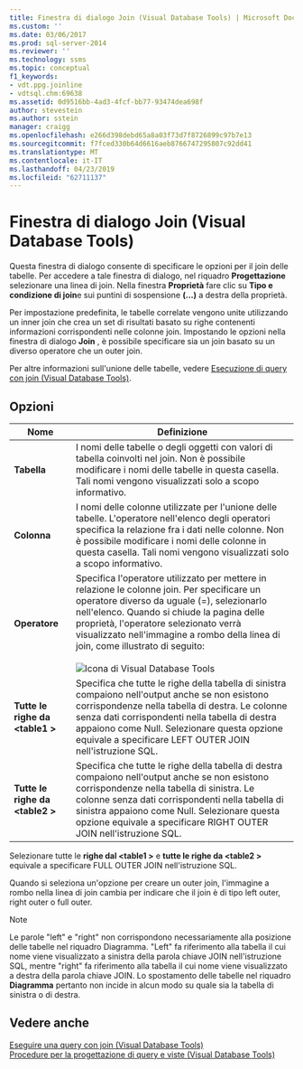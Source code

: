 ```yaml
---
title: Finestra di dialogo Join (Visual Database Tools) | Microsoft Docs
ms.custom: ''
ms.date: 03/06/2017
ms.prod: sql-server-2014
ms.reviewer: ''
ms.technology: ssms
ms.topic: conceptual
f1_keywords:
- vdt.ppg.joinline
- vdtsql.chm:69638
ms.assetid: 0d9516bb-4ad3-4fcf-bb77-93474dea698f
author: stevestein
ms.author: sstein
manager: craigg
ms.openlocfilehash: e266d398debd65a8a03f73d7f8726899c97b7e13
ms.sourcegitcommit: f7fced330b64d6616aeb8766747295807c92dd41
ms.translationtype: MT
ms.contentlocale: it-IT
ms.lasthandoff: 04/23/2019
ms.locfileid: "62711137"
---
```

# <a name="join-dialog-box-visual-database-tools"></a>Finestra di dialogo Join (Visual Database Tools)
  Questa finestra di dialogo consente di specificare le opzioni per il join delle tabelle. Per accedere a tale finestra di dialogo, nel riquadro **Progettazione** selezionare una linea di join. Nella finestra **Proprietà** fare clic su **Tipo e condizione di join**e sui puntini di sospensione **(...)** a destra della proprietà.  
  
 Per impostazione predefinita, le tabelle correlate vengono unite utilizzando un inner join che crea un set di risultati basato su righe contenenti informazioni corrispondenti nelle colonne join. Impostando le opzioni nella finestra di dialogo **Join** , è possibile specificare sia un join basato su un diverso operatore che un outer join.  
  
 Per altre informazioni sull'unione delle tabelle, vedere [Esecuzione di query con join &#40;Visual Database Tools&#41;](visual-database-tools.md).  
  
## <a name="options"></a>Opzioni  
  
|**Nome**|**Definizione**|  
|--------------|--------------------|  
|**Tabella**|I nomi delle tabelle o degli oggetti con valori di tabella coinvolti nel join. Non è possibile modificare i nomi delle tabelle in questa casella. Tali nomi vengono visualizzati solo a scopo informativo.|  
|**Colonna**|I nomi delle colonne utilizzate per l'unione delle tabelle. L'operatore nell'elenco degli operatori specifica la relazione fra i dati nelle colonne. Non è possibile modificare i nomi delle colonne in questa casella. Tali nomi vengono visualizzati solo a scopo informativo.|  
|**Operatore**|Specifica l'operatore utilizzato per mettere in relazione le colonne join. Per specificare un operatore diverso da uguale (=), selezionarlo nell'elenco. Quando si chiude la pagina delle proprietà, l'operatore selezionato verrà visualizzato nell'immagine a rombo della linea di join, come illustrato di seguito:<br /><br /> ![Icona di Visual Database Tools](../../database-engine/media//dv3wbii.gif "Icona di Visual Database Tools")|  
|**Tutte le righe da \<table1 >**|Specifica che tutte le righe della tabella di sinistra compaiono nell'output anche se non esistono corrispondenze nella tabella di destra. Le colonne senza dati corrispondenti nella tabella di destra appaiono come Null. Selezionare questa opzione equivale a specificare LEFT OUTER JOIN nell'istruzione SQL.|  
|**Tutte le righe da \<table2 >**|Specifica che tutte le righe della tabella di destra compaiono nell'output anche se non esistono corrispondenze nella tabella di sinistra. Le colonne senza dati corrispondenti nella tabella di sinistra appaiono come Null. Selezionare questa opzione equivale a specificare RIGHT OUTER JOIN nell'istruzione SQL.|  
  
 Selezionare tutte le **righe dal \<table1 >** e **tutte le righe da \<table2 >** equivale a specificare FULL OUTER JOIN nell'istruzione SQL.  
  
 Quando si seleziona un'opzione per creare un outer join, l'immagine a rombo nella linea di join cambia per indicare che il join è di tipo left outer, right outer o full outer.  
  
> [!NOTE]  
>  Le parole "left" e "right" non corrispondono necessariamente alla posizione delle tabelle nel riquadro Diagramma. "Left" fa riferimento alla tabella il cui nome viene visualizzato a sinistra della parola chiave JOIN nell'istruzione SQL, mentre "right" fa riferimento alla tabella il cui nome viene visualizzato a destra della parola chiave JOIN. Lo spostamento delle tabelle nel riquadro **Diagramma** pertanto non incide in alcun modo su quale sia la tabella di sinistra o di destra.  
  
## <a name="see-also"></a>Vedere anche  
 [Eseguire una query con join &#40;Visual Database Tools&#41;](visual-database-tools.md)   
 [Procedure per la progettazione di query e viste &#40;Visual Database Tools&#41;](design-queries-and-views-how-to-topics-visual-database-tools.md)  
  
  
